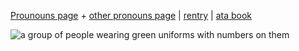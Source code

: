 [Prounouns page](https://en.pronouns.page/@void0991) + [other pronouns page](https://pronouns.cc/@televisioncomedy)  |  [rentry](https://rentry.co/voidershopss) | [ata book](https://voider.atabook.org/)


<img src="https://media1.tenor.com/m/MYJrOTbhfQAAAAAC/squid-game-squid-game-2.gif" alt="a group of people wearing green uniforms with numbers on them"/>











